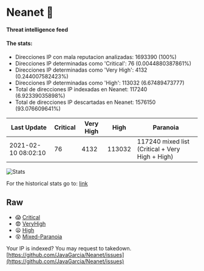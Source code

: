 # Neanet :hocho:
#### Threat intelligence feed
#### The stats:

- Direcciones IP con mala reputacion analizadas: 1693390 (100%)
- Direcciones IP determinadas como 'Critical':  76 (0.0044880387861%)
- Direcciones IP determinadas como 'Very High':  4132 (0.244007582423%)
- Direcciones IP determinadas como 'High':  113032 (6.67489473777)
- Total de direcciones IP indexadas en Neanet:  117240 (6.92339035898%)
- Total de direcciones IP descartadas en Neanet:  1576150 (93.076609641%)

| Last Update | Critical | Very High | High | Paranoia |
| --- | --- | --- | --- | --- |
| 2021-02-10 08:02:10 | 76 | 4132 | 113032 | 117240 mixed list (Critical + Very High + High)|

![Stats](https://docs.google.com/spreadsheets/d/e/2PACX-1vSnaNMIXVabIpDJjufMlzH7poXnshF3mgd8Is1g9ytUEzVsP5my4Trn8f-xkoLLQ38xpL3HtmUexLo6/pubchart?oid=501124687&format=image)

For the historical stats go to: [link](/stats.csv)
## Raw
- :scream: [Critical](https://raw.githubusercontent.com/JavaGarcia/Neanet/master/blacklists/neanet_critical.txt)
- :fearful: [VeryHigh](https://raw.githubusercontent.com/JavaGarcia/Neanet/master/blacklists/neanet_veryHigh.txtt)
- :frowning: [High](https://raw.githubusercontent.com/JavaGarcia/Neanet/master/blacklists/neanet_high.txt)
- :dizzy_face: [Mixed-Paranoia](https://raw.githubusercontent.com/JavaGarcia/Neanet/master/blacklists/neanet_all.txt)


Your IP is indexed? You may request to takedown. [https://github.com/JavaGarcia/Neanet/issues](https://github.com/JavaGarcia/Neanet/issues)






























































































































































































































































































































































































































































































































































































































































































































































































































































































































































































































































































































































































































































































































































































































































































































































































































































































































































































































































































































































































































































































































































































































































































































































































































































































































































































































































































































































































































































































































































































































































































































































































































































































































































































































































































































































































































































































































































































































































































































































































































































































































































































































































